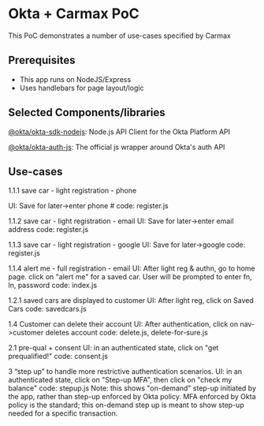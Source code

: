 # Okta + Carmax PoC

This PoC demonstrates a number of use-cases specified by Carmax

## Prerequisites

* This app runs on NodeJS/Express
* Uses handlebars for page layout/logic

## Selected Components/libraries

[@okta/okta-sdk-nodejs](https://github.com/okta/okta-sdk-nodejs): Node.js API Client for the Okta Platform API

[@okta/okta-auth-js](https://github.com/okta/okta-auth-js): The official js wrapper around Okta's auth API

## Use-cases

1.1.1	save car - light registration - phone

UI: Save for later->enter phone #
code: register.js

1.1.2	save car - light registration - email
UI: Save for later->enter email address
code: register.js

1.1.3	save car - light registration - google
UI: Save for later->google
code: register.js

1.1.4	alert me - full registration - email
UI: After light reg & authn, go to home page. click on "alert me" for a saved car. User will be prompted to enter fn, ln, password
code: index.js

1.2.1	saved cars are displayed to customer
UI: After light reg, click on Saved Cars
code: savedcars.js

1.4	Customer can delete their account
UI: After authentication, click on nav->customer deletes account
code: delete.js, delete-for-sure.js

2.1	pre-qual + consent
UI: in an authenticated state, click on "get prequalified!"
code: consent.js

3	“step up” to handle more restrictive authentication scenarios.
UI: in an authenticated state, click on "Step-up MFA", then click on "check my balance"
code: stepup.js
Note: this shows "on-demand" step-up initiated by the app, rather than step-up enforced by Okta policy. MFA enforced by Okta policy is the standard; this on-demand step up is meant to show step-up needed for a specific transaction.


